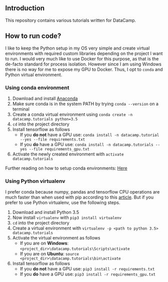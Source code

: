 ## Introduction
This repository contains various tutorials written for DataCamp. 

## How to run code?
I like to keep the Python setup in my OS very simple and create virtual environments with required custom libraries depending on the project I want to run. I would very much like to use Docker for this purpose, as that is the de-facto standard for process isolation. However since I am using Windows there is no way for me to expose my GPU to Docker. Thus, I opt to `conda` and Python virtual environment.

### Using conda environment
1. Download and install [Anaconda](https://www.anaconda.com/download/#windows)
2. Make sure conda is in the system PATH by trying `conda --version` on a terminal
3. Create a conda virtual environment using `conda create -n datacamp.tutorials python=3.5`
4. `cd` into the project directory
5. Install tensorflow as follows
	* If you **do not** have a GPU use: `conda install -n datacamp.tutorial --yes --file requirements.txt`
	* If you **do** have a GPU use: `conda install -n datacamp.tutorials --yes --file requirements_gpu.txt`
6. Activate the newly created environment with `activate datacamp.tutorials`
	
Further reading on how to setup conda environments: [Here](https://uoa-eresearch.github.io/eresearch-cookbook/recipe/2014/11/20/conda/)

### Using Python virtualenv
I prefer conda because numpy, pandas and tensorflow CPU operations are much faster than when used with pip according to this [article](https://towardsdatascience.com/stop-installing-tensorflow-using-pip-for-performance-sake-5854f9d9eb0c). But if you prefer to use Python virtualenv, use the following steps.

1. Download and install Python 3.5
2. Now install `virtualenv` with `pip3 install virtualenv`
3. `cd` into the project directory
4. Create a virtual environment with `virtualenv -p <path to python 3.5> datacamp.tutorials`
5. Activate the virtual environment as follows
	* If you are on **Windows**: `<project_dir>\datacamp.tutorials\Scripts\activate`
	* If you are on **Ubuntu**: `source <project_dir>\datacamp.tutorials\bin\activate`
6. Install tensorflow as follows
	* If you **do not** have a GPU use: `pip3 install -r requirements.txt`
	* If you **do** have a GPU use: `pip3 install -r requirements_gpu.txt`